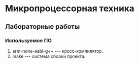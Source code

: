 # Микропроцессорная техника
## Лабораторные работы

### Используемое ПО
1. arm-none-eabi-g++ --- кросс-компилятор.
2. make ---  система сборки проекта.
